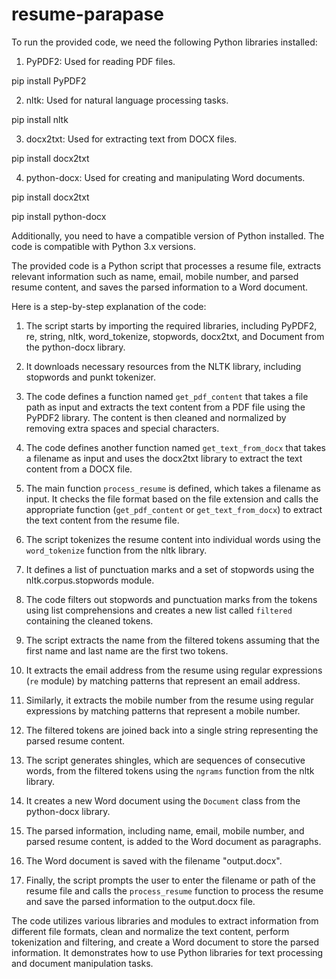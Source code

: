 # resume-parapase

To run the provided code, we need the following Python libraries installed:

1.	PyPDF2: Used for reading PDF files.

pip install PyPDF2

2.	nltk: Used for natural language processing tasks.

pip install nltk

3.	docx2txt: Used for extracting text from DOCX files.

pip install docx2txt

4.	python-docx: Used for creating and manipulating Word documents.

pip install docx2txt

pip install python-docx


Additionally, you need to have a compatible version of Python installed. The code is compatible with Python 3.x versions.



The provided code is a Python script that processes a resume file, extracts relevant information such as name, email, mobile number, and parsed resume content, and saves the parsed information to a Word document.

Here is a step-by-step explanation of the code:

1. The script starts by importing the required libraries, including PyPDF2, re, string, nltk, word_tokenize, stopwords, docx2txt, and Document from the python-docx library.

2. It downloads necessary resources from the NLTK library, including stopwords and punkt tokenizer.

3. The code defines a function named `get_pdf_content` that takes a file path as input and extracts the text content from a PDF file using the PyPDF2 library. The content is then cleaned and normalized by removing extra spaces and special characters.

4. The code defines another function named `get_text_from_docx` that takes a filename as input and uses the docx2txt library to extract the text content from a DOCX file.

5. The main function `process_resume` is defined, which takes a filename as input. It checks the file format based on the file extension and calls the appropriate function (`get_pdf_content` or `get_text_from_docx`) to extract the text content from the resume file.

6. The script tokenizes the resume content into individual words using the `word_tokenize` function from the nltk library.

7. It defines a list of punctuation marks and a set of stopwords using the nltk.corpus.stopwords module.

8. The code filters out stopwords and punctuation marks from the tokens using list comprehensions and creates a new list called `filtered` containing the cleaned tokens.

9. The script extracts the name from the filtered tokens assuming that the first name and last name are the first two tokens.

10. It extracts the email address from the resume using regular expressions (`re` module) by matching patterns that represent an email address.

11. Similarly, it extracts the mobile number from the resume using regular expressions by matching patterns that represent a mobile number.

12. The filtered tokens are joined back into a single string representing the parsed resume content.

13. The script generates shingles, which are sequences of consecutive words, from the filtered tokens using the `ngrams` function from the nltk library.

14. It creates a new Word document using the `Document` class from the python-docx library.

15. The parsed information, including name, email, mobile number, and parsed resume content, is added to the Word document as paragraphs.

16. The Word document is saved with the filename "output.docx".

17. Finally, the script prompts the user to enter the filename or path of the resume file and calls the `process_resume` function to process the resume and save the parsed information to the output.docx file.

The code utilizes various libraries and modules to extract information from different file formats, clean and normalize the text content, perform tokenization and filtering, and create a Word document to store the parsed information. It demonstrates how to use Python libraries for text processing and document manipulation tasks.
